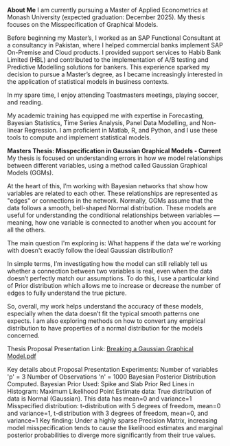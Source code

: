 **About Me**
I am currently pursuing a Master of Applied Econometrics at Monash University (expected graduation: December 2025). My thesis focuses on the Misspecification of Graphical Models.

Before beginning my Master’s, I worked as an SAP Functional Consultant at a consultancy in Pakistan, where I helped commercial banks implement SAP On-Premise and Cloud products. I provided support services to Habib Bank Limited (HBL) and contributed to the implementation of A/B testing and Predictive Modelling solutions for bankers. This experience sparked my decision to pursue a Master’s degree, as I became increasingly interested in the application of statistical models in business contexts.

In my spare time, I enjoy attending Toastmasters meetings, playing soccer, and reading.

My academic training has equipped me with expertise in Forecasting, Bayesian Statistics, Time Series Analysis, Panel Data Modelling, and Non-linear Regression. I am proficient in Matlab, R, and Python, and I use these tools to compute and implement statistical models.

**Masters Thesis: Misspecification in Gaussian Graphical Models - Current**
My thesis is focused on understanding errors in how we model relationships between different variables, using a method called Gaussian Graphical Models (GGMs).

At the heart of this, I’m working with Bayesian networks that show how variables are related to each other. These relationships are represented as "edges" or connections in the network. Normally, GGMs assume that the data follows a smooth, bell-shaped Normal distribution. These models are useful for understanding the conditional relationships between variables — meaning, how one variable is connected to another when you account for all the others.

The main question I'm exploring is: What happens if the data we're working with doesn't exactly follow the ideal Gaussian distribution?

In simple terms, I’m investigating how the model can still reliably tell us whether a connection between two variables is real, even when the data doesn’t perfectly match our assumptions. To do this, I use a particular kind of Prior distribution which allows me to increase or decrease the number of edges to fully understand the true picture.

So, overall, my work helps understand the accuracy of these models, especially when the data doesn’t fit the typical smooth patterns one expects. I am also exploring methods on how to convert any empirical distribution to have properties of a normal distribution for the models concerned.

Thesis Proposal Presentation Link: [Breaking a Gaussian Graphical Model.pdf](https://github.com/mashaalyusufi02/mashaalyusufi02/raw/main/Breaking%20a%20Gaussian%20Graphical%20Model.pdf)

Key details about Proposal Presentation Experiments:
Number of variables 'p' = 3
Number of Observations 'n' = 1000
Bayesian Posterior Distribution Computed. 
Bayesian Prior Used: Spike and Slab Prior
Red Lines in Histogram: Maximum Likelihood Point Estimate
data: True distribution of data is Normal (Gaussian). This data has mean=0 and variance=1
Misspecified distribution: t-distribution with 5 degrees of freedom, mean=0 and variance=1, t-distribution with 3 degrees of freedom, mean=0, and variance=1
Key finding: Under a highly sparse Precision Matrix, increasing model misspecification tends to cause the likelihood estimates and marginal posterior probabilities to diverge more significantly from their true values.

